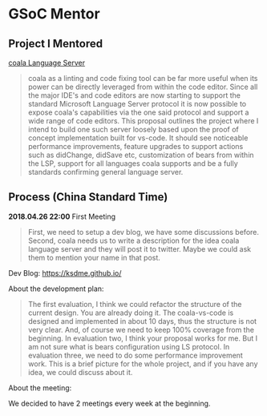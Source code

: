 # GSoC Mentor

## Project I Mentored

[coala Language Server](https://summerofcode.withgoogle.com/projects/#4971369184362496)

> coala as a linting and code fixing tool can be far more useful when its power can be directly leveraged from within the code editor. Since all the major IDE's and code editors are now starting to support the standard Microsoft Language Server protocol it is now possible to expose coala's capabilities via the one said protocol and support a wide range of code editors. This proposal outlines the project where I intend to build one such server loosely based upon the proof of concept implementation built for vs-code. It should see noticeable performance improvements, feature upgrades to support actions such as didChange, didSave etc, customization of bears from within the LSP, support for all languages coala supports and be a fully standards confirming general language server.

## Process (China Standard Time)

**2018.04.26 22:00** First Meeting

> First, we need to setup a dev blog, we have some discussions before.
Second, coala needs us to write a description for the idea coala language server and they will post it to twitter. Maybe we could ask them to mention your name in that post.

Dev Blog: https://ksdme.github.io/

About the development plan:

> The first evaluation, I think we could refactor the structure of the current design. You are already doing it.
The coala-vs-code is designed and implemented in about 10 days, thus the structure is not very clear.
And, of course we need to keep 100% coverage from the beginning.
In evaluation two, I think your proposal works for me.
But I am not sure what is bears configuration using LS protocol.
In evaluation three, we need to do some performance improvement work.
This is a brief picture for the whole project, and if you have any idea, we could discuss about it.

About the meeting:

We decided to have 2 meetings every week at the beginning.
